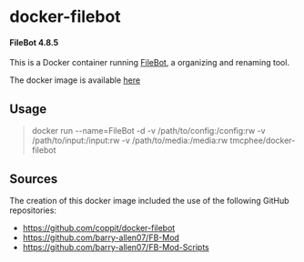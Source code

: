 # docker-filebot
#### FileBot 4.8.5 
This is a Docker container running [FileBot](https://www.filebot.net/), a organizing and renaming tool. 

The docker image is available [here](https://hub.docker.com/r/tmcphee/docker-filebot)

## Usage
> docker run --name=FileBot -d -v /path/to/config:/config:rw -v /path/to/input:/input:rw -v /path/to/media:/media:rw tmcphee/docker-filebot

## Sources
The creation of this docker image included the use of the following GitHub repositories:
* https://github.com/coppit/docker-filebot
* https://github.com/barry-allen07/FB-Mod
* https://github.com/barry-allen07/FB-Mod-Scripts
